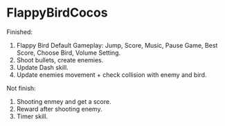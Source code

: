 # FlappyBirdCocos
Finished:
1. Flappy Bird Default Gameplay: Jump, Score, Music, Pause Game, Best Score, Choose Bird, Volume Setting.
2. Shoot bullets, create enemies.
3. Update Dash skill.
4. Update enemies movement + check collision with enemy and bird.

Not finish:
1. Shooting enmey and get a score.
2. Reward after shooting enemy.
3. Timer skill.
